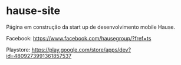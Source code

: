 # hause-site

Página em construção da start up de desenvolvimento mobile Hause.

Facebook: https://www.facebook.com/hausegroup/?fref=ts

Playstore: https://play.google.com/store/apps/dev?id=4809273991361857537

